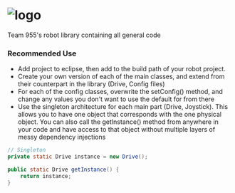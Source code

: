 ![logo](https://raw.githubusercontent.com/FRC-Team-955/Team955RobotLib/master/docs/logo.png)
=====
Team 955's robot library containing all general code

### Recommended Use

- Add project to eclipse, then add to the build path of your robot project.
- Create your own version of each of the main classes, and extend from their counterpart in the library (Drive, Config files)
- For each of the config classes, overwrite the setConfig() method, and change any values you don't want to use the default for from there
- Use the singleton architecture for each main part (Drive, Joystick). This allows you to have one object that corresponds with the one physical object. You can also call the getInstance() method from anywhere in your code and have access to that object without multiple layers of messy dependency injections

```Java
// Singleton
private static Drive instance = new Drive();

public static Drive getInstance() {
	return instance;
}
```